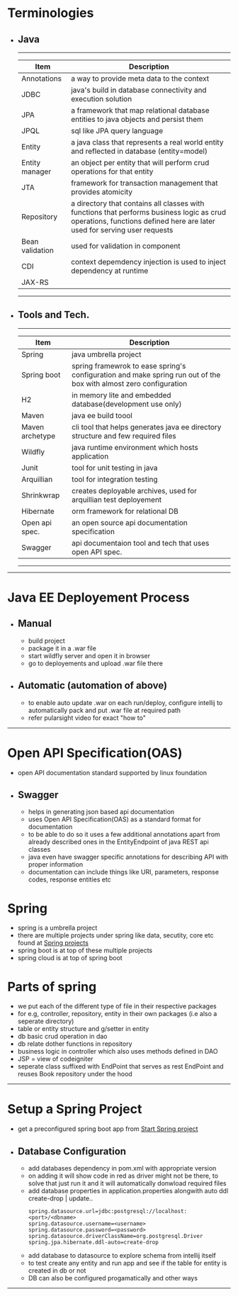 # Terminologies
- ## Java
  _________________________________________
  | **Item**          | **Description**
  |-------------------|--------------------
  | Annotations       | a way to provide meta data to the context
  | JDBC              | java's build in database connectivity and execution solution
  | JPA               | a framework that map relational database entities to java objects and persist them
  | JPQL              | sql like JPA query language
  | Entity            | a java class that represents a real world entity and reflected in database (entity=model)
  | Entity manager    | an object per entity that will perform crud operations for that entity
  | JTA               | framework for transaction management that provides atomicity
  | Repository        | a directory that contains all classes with functions that performs business logic as crud operations, functions defined here are later used for serving user requests
  | Bean validation   | used for validation in component
  | CDI               | context depemdency injection is used to inject dependency at runtime
  | JAX-RS            |
  __________________________________________


- ## Tools and Tech.
  __________________________________________
  | **Item**        |  **Description**
  |-----------------|-----------------------
  | Spring          | java umbrella project
  | Spring boot     | spring framewrok to ease spring's configuration and make spring run out of the box with almost zero configuration
  | H2              | in memory lite and embedded database(development use only)
  | Maven           | java ee build toool
  | Maven archetype | cli tool that helps generates java ee directory structure and few required files
  | Wildfly         | java runtime environment which hosts application
  | Junit           | tool for unit testing in java
  | Arquillian      | tool for integration testing
  | Shrinkwrap      | creates deployable archives, used for arquillian test deployement
  | Hibernate       | orm framework for relational DB
  | Open api spec.  | an open source api documentation specification
  | Swagger         | api documentaion tool and tech that uses open API spec.
  __________________________________________


---


# Java EE Deployement Process
- ## Manual
  - build project
  - package it in a .war file
  - start wildfly server and open it in browser
  - go to deployements and upload .war file there

- ## Automatic (automation of above)
  - to enable auto update .war on each run/deploy, configure intellij to automatically pack and put .war file at required  path
  - refer pularsight video for exact "how to"


---


# Open API Specification(OAS)
- open API documentation standard supported by linux foundation
- ## Swagger
  - helps in generating json based api documentation
  - uses Open API Specification(OAS) as a standard format for documentation
  - to be able to do so it uses a few additional annotations apart from already described ones in the EntityEndpoint of java REST api classes
  - java even have swagger specific annotations for describing API with proper information
  - documentation can include things like URI, parameters, response codes, response entities etc



# Spring
- spring is a umbrella project
- there are multiple projects under spring like data, secutity, core etc found at [Spring projects](https://spring.io/projects)
- spring boot is at top of these multiple projects
- spring cloud is at top of spring boot


# Parts of spring
- we put each of the different type of file in their respective packages
- for e.g, controller, repository, entity in their own packages (i.e also a seperate directory)
- table or entity structure and g/setter in entity
- db basic crud operation in dao
- db relate dother functions in repository
- business logic in controller which also uses methods defined in DAO
- JSP = view of codeigniter
- seperate class suffixed with EndPoint that serves as rest EndPoint and reuses Book repository under the hood


---


# Setup a Spring Project
- get a preconfigured spring boot app from [Start Spring project](https://start.spring.io)
- ## Database Configuration
  - add databases dependency in pom.xml with appropriate version
  - on adding it will show code in red as driver might not be there, to solve that just run it and it will automatically donwload required files
  - add database properties in application.properties alongwith auto ddl create-drop | update..
    ````properties
    spring.datasource.url=jdbc:postgresql://localhost:<port>/<dbname>
    spring.datasource.username=<username>
    spring.datasource.password=<password>
    spring.datasource.driverClassName=org.postgresql.Driver
    spring.jpa.hibernate.ddl-auto=create-drop
    ````
  - add database to datasource to explore schema from intellij itself
  - to test create any entity and run app and see if the table for entity is created in db or not
  - DB can also be configured progamatically and other ways

---